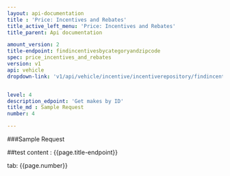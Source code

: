```yaml
---
layout: api-documentation
title : 'Price: Incentives and Rebates'
title_active_left_menu: 'Price: Incentives and Rebates'
title_parent: Api documentation

amount_version: 2
title-endpoint: findincentivesbycategoryandzipcode
spec: price_incentives_and_rebates
version: v1
api: vehicle
dropdown-link: 'v1/api/vehicle/incentive/incentiverepository/findincentivesbycategoryandzipcode'


level: 4
description_edpoint: 'Get makes by ID'
title_md : Sample Request
number: 4

---
```


###Sample Request

##test content : {{page.title-endpoint}} 

tab: {{page.number}} 
